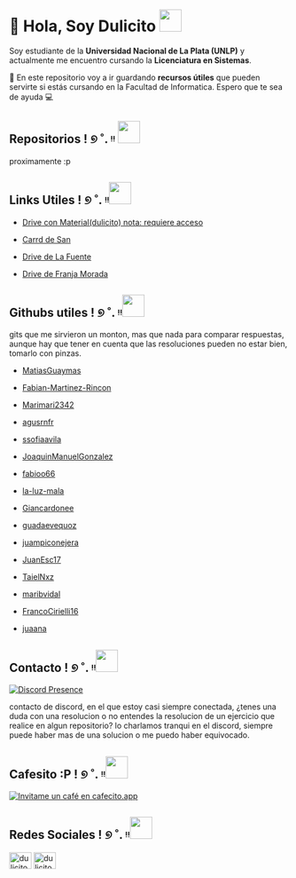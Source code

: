 # 👋 Hola, Soy Dulicito <img src="https://i.pinimg.com/originals/1f/b8/2f/1fb82fd964c6a7a36b4c93fd786cbad4.gif" width="40px" height="40px" />

Soy estudiante de la **Universidad Nacional de La Plata (UNLP)** y actualmente me encuentro cursando la **Licenciatura en Sistemas**.

📁 En este repositorio voy a ir guardando **recursos útiles** que pueden servirte si estás cursando en la Facultad de Informatica.
Espero que te sea de ayuda 💻

## Repositorios ! ୭ ˚. ᵎᵎ <img src="https://i.pinimg.com/736x/d3/48/84/d348849f690a9405e2ef0c9bb8fcd8d4.jpg" width="40px" height="40px" />





proximamente :p

## Links Utiles ! ୭ ˚. ᵎᵎ<img src="https://i.pinimg.com/736x/3d/51/1b/3d511bc51f71c4654b676888110201fc.jpg" width="40px" height="40px" />

* [Drive con Material(dulicito) nota: requiere acceso](https://drive.google.com/drive/folders/1KqKTbVtczbfL66ZwOrqnkN302ywEIEBl?usp=sharing)

* [Carrd de San](https://informaticaconunclick.carrd.co/)

* [Drive de La Fuente](https://drive.google.com/drive/folders/1qd9RpVCq1W7ivdNRD45UG4uP8hdSC_tk)

* [Drive de Franja Morada](https://drive.google.com/drive/folders/1Eye_LHMxAtYJiBa1rTo01trhbX3m7wma)

## Githubs utiles ! ୭ ˚. ᵎᵎ<img src="https://i.pinimg.com/736x/3a/48/a5/3a48a5a23251c8849f9a38a861392849.jpg" width="40px" height="40px" />

gits que me sirvieron un monton, mas que nada para comparar respuestas, aunque hay que tener en cuenta que las resoluciones pueden no estar bien, tomarlo con pinzas.

* [MatiasGuaymas](https://github.com/MatiasGuaymas)

* [Fabian-Martinez-Rincon](https://github.com/Fabian-Martinez-Rincon)

* [Marimari2342](https://github.com/Marimari2342)

* [agusrnfr](https://github.com/agusrnfr)

* [ssofiaavila](https://github.com/ssofiaavila)

* [JoaquinManuelGonzalez](https://github.com/JoaquinManuelGonzalez)

* [fabioo66](https://github.com/fabioo66)

* [la-luz-mala](https://github.com/la-luz-mala)

* [Giancardonee](https://github.com/Giancardonee)

* [guadaevequoz](https://github.com/guadaevequoz)

* [juampiconejera](https://github.com/juampiconejera)

* [JuanEsc17](https://github.com/JuanEsc17)

* [TaielNxz](https://github.com/TaielNxz)

* [maribvidal](https://github.com/maribvidal)

* [FrancoCirielli16](https://github.com/FrancoCirielli16)

* [juaana](https://github.com/juaana)

## Contacto ! ୭ ˚. ᵎᵎ<img src="https://i.pinimg.com/736x/80/ad/66/80ad663e5c06d3d2463f2614fc920d94.jpg" width="40px" height="40px" />


[![Discord Presence](https://lanyard.cnrad.dev/api/760992094206427168?borderRadius=&theme=dark&idleMessage=%E2%80%A7%E2%82%8A%20%E1%B5%8E%E1%B5%8E%20%F0%9F%8D%92%20%E2%8B%85%20%CB%9A%E2%9C%AE&bg=0a113e)](https://discord.com/users/760992094206427168)

contacto de discord, en el que estoy casi siempre conectada, ¿tenes una duda con una resolucion o no entendes la resolucion de un ejercicio que realice en algun repositorio? lo charlamos tranqui en el discord, siempre puede haber mas de una solucion o me puedo haber equivocado.

## Cafesito :P ! ୭ ˚. ᵎᵎ<img src="https://i.pinimg.com/736x/5a/eb/bc/5aebbcaff0c32a3f1d252a94544db7f0.jpg" width="40px" height="40px" />

[![Invitame un café en cafecito.app](https://cdn.cafecito.app/imgs/buttons/button_3.svg)](https://cafecito.app/dulicito)

## Redes Sociales ! ୭ ˚. ᵎᵎ<img src="https://i.pinimg.com/736x/ad/c8/20/adc8209b928703b063a95922c5254f1e.jpg" width="40px" height="40px" />

<p align="left">
<a href="https://instagram.com/dulicito" target="blank"><img align="center" src="https://raw.githubusercontent.com/rahuldkjain/github-profile-readme-generator/master/src/images/icons/Social/instagram.svg" alt="dulicito" height="30" width="40" /></a>
<a href="https://www.youtube.com/@dulicito" target="blank"><img align="center" src="https://raw.githubusercontent.com/rahuldkjain/github-profile-readme-generator/master/src/images/icons/Social/youtube.svg" alt="dulicito" height="30" width="40" /></a>
</p>
